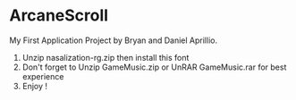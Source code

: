 # ArcaneScroll
My First Application Project by Bryan and Daniel Aprillio.

1. Unzip nasalization-rg.zip then install this font
2. Don't forget to Unzip GameMusic.zip or UnRAR GameMusic.rar for best experience
3. Enjoy !
